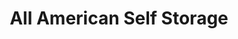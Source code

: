 ---
title: "All American Self Storage"
url: /saint-paul/all-american-self-storage-marshall-avenue/
shop: Mieten
---